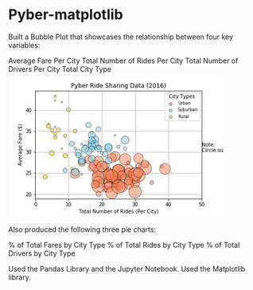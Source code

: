 # Pyber-matplotlib
Built a Bubble Plot that showcases the relationship between four key variables:


Average Fare Per City
Total Number of Rides Per City
Total Number of Drivers Per City
Total City Type 
![scatter](Fig1.png)

Also produced the following three pie charts:

% of Total Fares by City Type
% of Total Rides by City Type
% of Total Drivers by City Type


Used the Pandas Library and the Jupyter Notebook.
Used the Matplotlib library.


